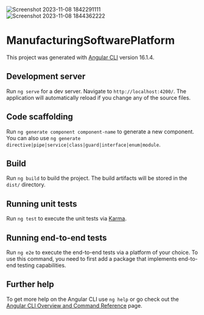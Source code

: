 ![Screenshot 2023-11-08 1842291111](https://github.com/mahidharadhargaur/manufacturing-software-platform/assets/50617746/9f5fd1c1-a4c1-4818-a5fb-0a487fc891da)
![Screenshot 2023-11-08 1844362222](https://github.com/mahidharadhargaur/manufacturing-software-platform/assets/50617746/a6fdaf60-cd90-4960-896c-edc0638c4ee6)



# ManufacturingSoftwarePlatform

This project was generated with [Angular CLI](https://github.com/angular/angular-cli) version 16.1.4.

## Development server

Run `ng serve` for a dev server. Navigate to `http://localhost:4200/`. The application will automatically reload if you change any of the source files.

## Code scaffolding

Run `ng generate component component-name` to generate a new component. You can also use `ng generate directive|pipe|service|class|guard|interface|enum|module`.

## Build

Run `ng build` to build the project. The build artifacts will be stored in the `dist/` directory.

## Running unit tests

Run `ng test` to execute the unit tests via [Karma](https://karma-runner.github.io).

## Running end-to-end tests

Run `ng e2e` to execute the end-to-end tests via a platform of your choice. To use this command, you need to first add a package that implements end-to-end testing capabilities.

## Further help

To get more help on the Angular CLI use `ng help` or go check out the [Angular CLI Overview and Command Reference](https://angular.io/cli) page.
